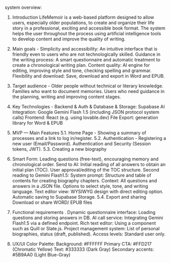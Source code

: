 system overview:

1. Introduction LifeMemoir is a web-based platform designed to allow users, especially older populations, to create and organize their life story in a professional, exciting and accessible book format. The system helps the user throughout the process using artificial intelligence tools to develop content and improve the quality of writing.
2. Main goals - Simplicity and accessibility: An intuitive interface that is friendly even to users who are not technologically skilled.
Guidance in the writing process: A smart questionnaire and automatic treatment to create a chronological writing plan.
Content quality: AI engine for editing, improving style and tone, checking spelling and grammar.
Flexibility and download: Save, download and export in Word and EPUB.
3. Target audience - Older people without technical or literary knowledge.
Families who want to document memories.
Users who need guidance in the planning, writing and improving content stages.
4. Key Technologies - Backend & Auth & Database & Storage: Supabase
AI Integration: Google Gemini Flash 1.5 (including JSON protocol system calls)
Frontend: React (e.g. using lovable.dev)
File Export: generation library for Word & EPUB
5. MVP — Main Features
5.1. Home Page - Showing a summary of processes and a link to log in/register.
5.2. Authentication - Registering a new user (Email/Password).
Authentication and Security (Session tokens, JWT).
5.3. Creating a new biography
1. Smart Form: Leading questions (free-text), encouraging memory and chronological order.
Send to AI:
Initial reading of all answers to obtain an initial plan (TOC).
User approval/editing of the TOC structure.
Second reading to Gemini Flash1.5:
System prompt: Structure and table of contents for creating biography chapters.
Context: All questions and answers in a JSON file.
Options to select style, tone, and writing language.
Text editor view:
WYSIWYG design with direct editing option.
Automatic saving to Supabase Storage.
5.4. Export and sharing
Download or share WORD/ EPUB files
6. Functional requirements .
Dynamic questionnaire interface: Loading questions and storing answers in DB.
AI call service: Integrating Gemini Flash1.5 via a defined endpoint.
Rich text editor: Using a component such as Quill or Slate.js.
Project management system: List of personal biographies, status (draft, published).
Access levels: Standard user only.

8. UX/UI Color Palette:
Background: #FFFFFF
Primary CTA: #FFD217 (Chromatic Yellow)
Text: #333333 (Dark Gray)
Secondary accents: #5B9AA0 (Light Blue-Gray)